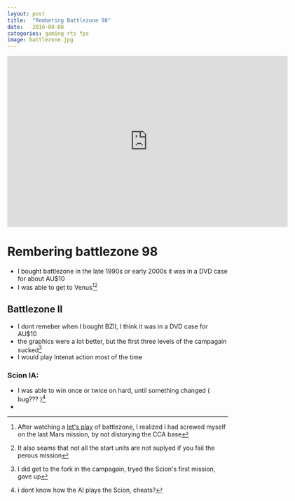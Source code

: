 ```yaml
---
layout: post
title:  "Rembering Battlezone 98"
date:   2016-08-08
categories: gaming rts fps
image: battlezone.jpg
---
```

<iframe title="YouTube video player" class="youtube-player" type="text/html" 
width="640" height="390" src="https://www.youtube.com/embed/QFmW6e-N288"
frameborder="0" allowFullScreen></iframe>

# Rembering battlezone 98 #

* I bought battlezone in the late 1990s or early 2000s it was in a DVD case for about AU$10
* I was able to get to Venus[^1][^2]

## Battlezone II ##

* I dont remeber when I bought BZII, I think it was in a DVD case for AU$10
* the graphics were a lot better, but the first three levels of the campagain sucked[^3]
* I would play Intenat action most of the time

### Scion IA: ###

* I was able to win once or twice on hard, until something changed ( bug??? )[^4]
* 


[^1]: After watching a [let's play](https://www.youtube.com/playlist?list=PL7GvZV4nKhETa-gjnh3ulcHroD8G8ThUr) of battlezone, I realized I had screwed myself on the last Mars mission, by not distorying the CCA base
[^2]: It also seams that not all the start units are not suplyed if you fail the perous mission
[^3]: I did get to the fork in the campagain, tryed the Scion's first mission, gave up
[^4]: i dont know how the AI plays the Scion, cheats?
